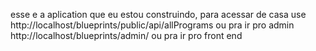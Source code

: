 esse e a aplication que eu estou construindo, para acessar 
de casa use http://localhost/blueprints/public/api/allPrograms
ou pra ir pro admin http://localhost/blueprints/admin/ ou pra 
ir pro front end